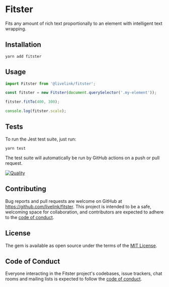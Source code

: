 # Fitster

Fits any amount of rich text proportionally to an element with intelligent text wrapping.

## Installation

```shell
yarn add fitster
```

## Usage

```javascript
import Fitster from '@livelink/fitster';

const fitster = new Fitster(document.querySelector('.my-element'));

fitster.fitTo(400, 300);

console.log(fitster.scale);
```

## Tests

To run the Jest test suite, just run:

```shell
yarn test
```

The test suite will automatically be run by GitHub actions on a push or pull request.

[![Quality](https://github.com/livelink/fitster/actions/workflows/quality.yml/badge.svg)](https://github.com/livelink/fitster/actions/workflows/quality.yml)

## Contributing

Bug reports and pull requests are welcome on GitHub at https://github.com/livelink/fitster. This project is intended to be a safe, welcoming space for collaboration, and contributors are expected to adhere to the [code of conduct](https://github.com/livelink/fitster/blob/main/CODE_OF_CONDUCT.md).

## License

The gem is available as open source under the terms of the [MIT License](https://opensource.org/licenses/MIT).

## Code of Conduct

Everyone interacting in the Fitster project's codebases, issue trackers, chat rooms and mailing lists is expected to follow the [code of conduct](https://github.com/livelink/fitster/blob/main/CODE_OF_CONDUCT.md).
